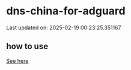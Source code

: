 # dns-china-for-adguard

Last updated on: 2025-02-19 00:23:25.351167

## how to use

[See here](https://github.com/AdguardTeam/AdGuardHome/wiki/Configuration#upstreams-from-file)